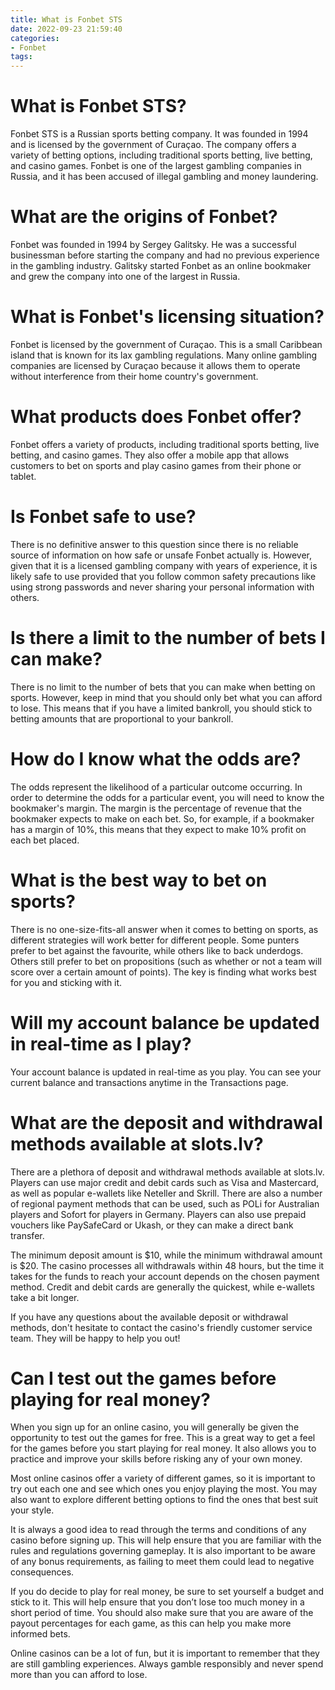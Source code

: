 ```yaml
---
title: What is Fonbet STS 
date: 2022-09-23 21:59:40
categories:
- Fonbet
tags:
---
```



#  What is Fonbet STS? 

Fonbet STS is a Russian sports betting company. It was founded in 1994 and is licensed by the government of Curaçao. The company offers a variety of betting options, including traditional sports betting, live betting, and casino games. Fonbet is one of the largest gambling companies in Russia, and it has been accused of illegal gambling and money laundering.

# What are the origins of Fonbet? 

Fonbet was founded in 1994 by Sergey Galitsky. He was a successful businessman before starting the company and had no previous experience in the gambling industry. Galitsky started Fonbet as an online bookmaker and grew the company into one of the largest in Russia.

# What is Fonbet's licensing situation? 

Fonbet is licensed by the government of Curaçao. This is a small Caribbean island that is known for its lax gambling regulations. Many online gambling companies are licensed by Curaçao because it allows them to operate without interference from their home country's government.

# What products does Fonbet offer? 

Fonbet offers a variety of products, including traditional sports betting, live betting, and casino games. They also offer a mobile app that allows customers to bet on sports and play casino games from their phone or tablet.

# Is Fonbet safe to use? 

There is no definitive answer to this question since there is no reliable source of information on how safe or unsafe Fonbet actually is. However, given that it is a licensed gambling company with years of experience, it is likely safe to use provided that you follow common safety precautions like using strong passwords and never sharing your personal information with others.

#  Is there a limit to the number of bets I can make? 

There is no limit to the number of bets that you can make when betting on sports. However, keep in mind that you should only bet what you can afford to lose. This means that if you have a limited bankroll, you should stick to betting amounts that are proportional to your bankroll.

#  How do I know what the odds are?

The odds represent the likelihood of a particular outcome occurring. In order to determine the odds for a particular event, you will need to know the bookmaker's margin. The margin is the percentage of revenue that the bookmaker expects to make on each bet. So, for example, if a bookmaker has a margin of 10%, this means that they expect to make 10% profit on each bet placed.

# What is the best way to bet on sports?

There is no one-size-fits-all answer when it comes to betting on sports, as different strategies will work better for different people. Some punters prefer to bet against the favourite, while others like to back underdogs. Others still prefer to bet on propositions (such as whether or not a team will score over a certain amount of points). The key is finding what works best for you and sticking with it.

#  Will my account balance be updated in real-time as I play? 

Your account balance is updated in real-time as you play. You can see your current balance and transactions anytime in the Transactions page.

#  What are the deposit and withdrawal methods available at slots.lv? 

There are a plethora of deposit and withdrawal methods available at slots.lv. Players can use major credit and debit cards such as Visa and Mastercard, as well as popular e-wallets like Neteller and Skrill. There are also a number of regional payment methods that can be used, such as POLi for Australian players and Sofort for players in Germany. Players can also use prepaid vouchers like PaySafeCard or Ukash, or they can make a direct bank transfer.

The minimum deposit amount is $10, while the minimum withdrawal amount is $20. The casino processes all withdrawals within 48 hours, but the time it takes for the funds to reach your account depends on the chosen payment method. Credit and debit cards are generally the quickest, while e-wallets take a bit longer.

If you have any questions about the available deposit or withdrawal methods, don't hesitate to contact the casino's friendly customer service team. They will be happy to help you out!

#  Can I test out the games before playing for real money?

When you sign up for an online casino, you will generally be given the opportunity to test out the games for free. This is a great way to get a feel for the games before you start playing for real money. It also allows you to practice and improve your skills before risking any of your own money.

Most online casinos offer a variety of different games, so it is important to try out each one and see which ones you enjoy playing the most. You may also want to explore different betting options to find the ones that best suit your style.

It is always a good idea to read through the terms and conditions of any casino before signing up. This will help ensure that you are familiar with the rules and regulations governing gameplay. It is also important to be aware of any bonus requirements, as failing to meet them could lead to negative consequences.

If you do decide to play for real money, be sure to set yourself a budget and stick to it. This will help ensure that you don’t lose too much money in a short period of time. You should also make sure that you are aware of the payout percentages for each game, as this can help you make more informed bets.

Online casinos can be a lot of fun, but it is important to remember that they are still gambling experiences. Always gamble responsibly and never spend more than you can afford to lose.